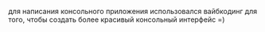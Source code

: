 для написания консольного приложения использовался вайбкодинг для того, чтобы создать более красивый консольный интерфейс =)
